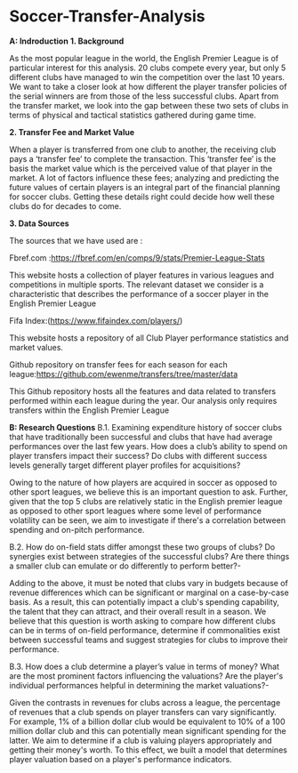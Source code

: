 # Soccer-Transfer-Analysis
**A: Indroduction**
**1. Background**

As the most popular league in the world, the English Premier League is of particular interest for this analysis. 20 clubs compete every year, but only 5 different clubs have managed to win the competition over the last 10 years. We want to take a closer look at how different the player transfer policies of the serial winners are from those of the less successful clubs. Apart from the transfer market, we look into the gap between these two sets of clubs in terms of physical and tactical statistics gathered during game time.

**2. Transfer Fee and Market Value**

When a player is transferred from one club to another, the receiving club pays a ‘transfer fee’ to complete the transaction. This ‘transfer fee’ is the basis the market value which is the perceived value of that player in the market. A lot of factors influence these fees; analyzing and predicting the future values of certain players is an integral part of the financial planning for soccer clubs. Getting these details right could decide how well these clubs do for decades to come.

**3. Data Sources**

The sources that we have used are :

Fbref.com :https://fbref.com/en/comps/9/stats/Premier-League-Stats

This website hosts a collection of player features in various leagues and competitions in multiple sports. The relevant dataset we consider is a characteristic that describes the performance of a soccer player in the English Premier League

Fifa Index:(https://www.fifaindex.com/players/)

This website hosts a repository of all Club Player performance statistics and market values.

Github repository on transfer fees for each season for each league:https://github.com/ewenme/transfers/tree/master/data

This Github repository hosts all the features and data related to transfers performed within each league during the year. Our analysis only requires transfers within the English Premier League

**B: Research Questions**
B.1. Examining expenditure history of soccer clubs that have traditionally been successful and clubs that have had average performances over the last few years. How does a club’s ability to spend on player transfers impact their success? Do clubs with different success levels generally target different player profiles for acquisitions?

Owing to the nature of how players are acquired in soccer as opposed to other sport leagues, we believe this is an important question to ask. Further, given that the top 5 clubs are relatively static in the English premier league as opposed to other sport leagues where some level of performance volatility can be seen, we aim to investigate if there's a correlation between spending and on-pitch performance.

B.2. How do on-field stats differ amongst these two groups of clubs? Do synergies exist between strategies of the successful clubs? Are there things a smaller club can emulate or do differently to perform better?-

Adding to the above, it must be noted that clubs vary in budgets because of revenue differences which can be significant or marginal on a case-by-case basis. As a result, this can potentially impact a club's spending capability, the talent that they can attract, and their overall result in a season. We believe that this question is worth asking to compare how different clubs can be in terms of on-field performance, determine if commonalities exist between successful teams and suggest strategies for clubs to improve their performance.

B.3. How does a club determine a player’s value in terms of money? What are the most prominent factors influencing the valuations? Are the player's individual performances helpful in determining the market valuations?-

Given the contrasts in revenues for clubs across a league, the percentage of revenues that a club spends on player transfers can vary significantly. For example, 1% of a billion dollar club would be equivalent to 10% of a 100 million dollar club and this can potentially mean significant spending for the latter. We aim to determine if a club is valuing players appropriately and getting their money's worth. To this effect, we built a model that determines player valuation based on a player's performance indicators.

